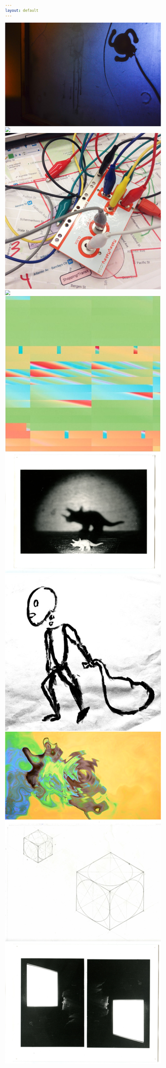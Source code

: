 ```yaml
---
layout: default
---
```

<div class="home">
</div>

  <body>

  <a href="http://kevinegbert.com/glass">
  <div class="item"><img src="img/glass.jpg"></div>
  </a>

<!-- <img align="right" src="img/blue.png"> -->
<link href="css/styles.css" rel="stylesheet" />

 <div class="masonry">

<a href="http://kevinegbert.com/coffee">
<div class="item"><img src="img/coffee.jpg"></div>
</a>

<a href="http://kevinegbert.com/BAM-sound-walk">
<div class="item"><img src="img/bam.jpg"></div>
</a>
<!--
<a href="http://localhost:4000/BAM-sound-walk">
<div class="item"><img src="img/1.jpg"></div>
</a> -->

<a href="http://kevinegbert.com/Immersive-birdwatching">
<div class="item"><img src="img/birdwatching3.gif"></div>
</a>

<a href="http://kevinegbert.com/rye">
<div class="item"><img src="img/rye.png"></div>
</a>

<a href="http://kevinegbert.com/tsm">
<div class="item"><img src="img/shadow1.jpg"></div>
</a>

<a href="http://kevinegbert.com/sifaka">
<div class="item"><img src="img/sifaka.png"></div>
</a>

<a href="http://kevinegbert.com/just-like-you-imagined">
<div class="item"><img src="img/jlyi.png"></div>
</a>

<a href="http://kevinegbert.com/isometric">
<div class="item"><img src="img/iso1.jpg"></div>
</a>

<a href="http://kevinegbert.com/tv">
<div class="item"><img src="img/tv1.jpg"></div>
</a>







</div>


  </body>
